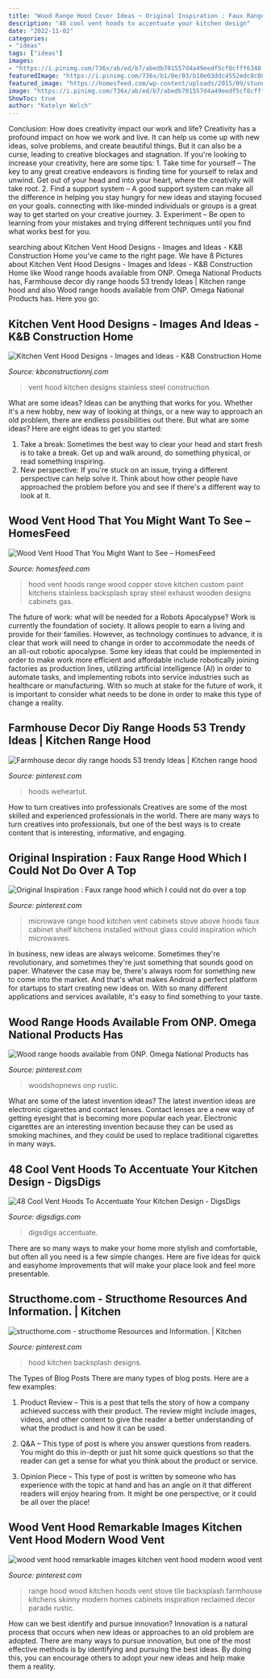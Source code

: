```yaml
---
title: "Wood Range Hood Cover Ideas ~ Original Inspiration : Faux Range Hood Which I Could Not Do Over A Top"
description: "48 cool vent hoods to accentuate your kitchen design"
date: "2022-11-02"
categories:
- "ideas"
tags: ["ideas"]
images:
- "https://i.pinimg.com/736x/ab/ed/b7/abedb701557d4a49eedf5cf8cfff6348.jpg"
featuredImage: "https://i.pinimg.com/736x/b1/0e/03/b10e03ddc4552edc8c085b1323d2ed02.jpg"
featured_image: "https://homesfeed.com/wp-content/uploads/2015/09/stunning-kitchen-ideas-with-wood-vent-hood-and-cool-backspashes-and-stainless-steel-stove-and-wooden-cabinets-with-marble-countertop.jpg"
image: "https://i.pinimg.com/736x/ab/ed/b7/abedb701557d4a49eedf5cf8cfff6348.jpg"
ShowToc: true
author: "Katelyn Welch"
---
```



Conclusion: How does creativity impact our work and life?
Creativity has a profound impact on how we work and live. It can help us come up with new ideas, solve problems, and create beautiful things. But it can also be a curse, leading to creative blockages and stagnation. If you're looking to increase your creativity, here are some tips: 1. Take time for yourself – The key to any great creative endeavors is finding time for yourself to relax and unwind. Get out of your head and into your heart, where the creativity will take root. 2. Find a support system – A good support system can make all the difference in helping you stay hungry for new ideas and staying focused on your goals. connecting with like-minded individuals or groups is a great way to get started on your creative journey. 3. Experiment – Be open to learning from your mistakes and trying different techniques until you find what works best for you.

	

		
searching about Kitchen Vent Hood Designs - Images and Ideas - K&amp;B Construction Home you've came to the right page. We have 8 Pictures about Kitchen Vent Hood Designs - Images and Ideas - K&amp;B Construction Home like Wood range hoods available from ONP. Omega National Products has, Farmhouse decor diy range hoods 53 trendy Ideas | Kitchen range hood and also Wood range hoods available from ONP. Omega National Products has. Here you go:
		
    
## Kitchen Vent Hood Designs - Images And Ideas - K&amp;B Construction Home

<img loading=lazy src="https://www.kbconstructionnj.com/Home-Builders-Remodeling-Bergen-County-NJ/wp-content/uploads/2018/05/Stainless-Steel-Vent-Hoods2.jpg" onerror="this.onerror=null;this.src='https://tse4.mm.bing.net/th?id=OIP.mY9SI3XW6Sj-K_Dna-X47AHaJ4&amp;pid=15.1';" alt="Kitchen Vent Hood Designs - Images and Ideas - K&amp;B Construction Home">

_Source: kbconstructionnj.com_

>vent hood kitchen designs stainless steel construction. 

	

What are some ideas?
Ideas can be anything that works for you. Whether it's a new hobby, new way of looking at things, or a new way to approach an old problem, there are endless possibilities out there. But what are some ideas? Here are eight ideas to get you started: 
1. Take a break: Sometimes the best way to clear your head and start fresh is to take a break. Get up and walk around, do something physical, or read something inspiring. 
2. New perspective: If you're stuck on an issue, trying a different perspective can help solve it. Think about how other people have approached the problem before you and see if there's a different way to look at it. 

    
## Wood Vent Hood That You Might Want To See – HomesFeed

<img loading=lazy src="https://homesfeed.com/wp-content/uploads/2015/09/stunning-kitchen-ideas-with-wood-vent-hood-and-cool-backspashes-and-stainless-steel-stove-and-wooden-cabinets-with-marble-countertop.jpg" onerror="this.onerror=null;this.src='https://tse2.mm.bing.net/th?id=OIP.yb1cX_YQScDlIQnyy6ySywHaLJ&amp;pid=15.1';" alt="Wood Vent Hood That You Might Want to See – HomesFeed">

_Source: homesfeed.com_

>hood vent hoods range wood copper stove kitchen custom paint kitchens stainless backsplash spray steel exhaust wooden designs cabinets gas. 

	

The future of work: what will be needed for a Robots Apocalypse?
Work is currently the foundation of society. It allows people to earn a living and provide for their families. However, as technology continues to advance, it is clear that work will need to change in order to accommodate the needs of an all-out robotic apocalypse. Some key ideas that could be implemented in order to make work more efficient and affordable include robotically joining factories as production lines, utilizing artificial intelligence (AI) in order to automate tasks, and implementing robots into service industries such as healthcare or manufacturing. With so much at stake for the future of work, it is important to consider what needs to be done in order to make this type of change a reality.

    
## Farmhouse Decor Diy Range Hoods 53 Trendy Ideas | Kitchen Range Hood

<img loading=lazy src="https://i.pinimg.com/736x/ab/ed/b7/abedb701557d4a49eedf5cf8cfff6348.jpg" onerror="this.onerror=null;this.src='https://tse4.mm.bing.net/th?id=OIP.S4UAIRE7Z1dbc4U0jBBhtAAAAA&amp;pid=15.1';" alt="Farmhouse decor diy range hoods 53 trendy Ideas | Kitchen range hood">

_Source: pinterest.com_

>hoods weheartut. 

	

How to turn creatives into professionals
Creatives are some of the most skilled and experienced professionals in the world. There are many ways to turn creatives into professionals, but one of the best ways is to create content that is interesting, informative, and engaging.

    
## Original Inspiration : Faux Range Hood Which I Could Not Do Over A Top

<img loading=lazy src="https://s-media-cache-ak0.pinimg.com/736x/1c/d7/84/1cd784fe8a40ec5984e00c30ee3f6fe1.jpg" onerror="this.onerror=null;this.src='https://tse3.mm.bing.net/th?id=OIP._T-2C2J5bHdcwTO6P4dQ8QHaJ4&amp;pid=15.1';" alt="Original Inspiration : Faux range hood which I could not do over a top">

_Source: pinterest.com_

>microwave range hood kitchen vent cabinets stove above hoods faux cabinet shelf kitchens installed without glass could inspiration which microwaves. 

	

In business, new ideas are always welcome. Sometimes they're revolutionary, and sometimes they're just something that sounds good on paper. Whatever the case may be, there's always room for something new to come into the market. And that's what makes Android a perfect platform for startups to start creating new ideas on. With so many different applications and services available, it's easy to find something to your taste.

    
## Wood Range Hoods Available From ONP. Omega National Products Has

<img loading=lazy src="https://i.pinimg.com/736x/de/2d/2a/de2d2a7fb7772702f7b43be49d371d15.jpg" onerror="this.onerror=null;this.src='https://tse3.mm.bing.net/th?id=OIP.KpIlWHJ0vOnSX6Ya81C3YgHaK9&amp;pid=15.1';" alt="Wood range hoods available from ONP. Omega National Products has">

_Source: pinterest.com_

>woodshopnews onp rustic. 

	

What are some of the latest invention ideas?
The latest invention ideas are electronic cigarettes and contact lenses. Contact lenses are a new way of getting eyesight that is becoming more popular each year. Electronic cigarettes are an interesting invention because they can be used as smoking machines, and they could be used to replace traditional cigarettes in many ways.

    
## 48 Cool Vent Hoods To Accentuate Your Kitchen Design - DigsDigs

<img loading=lazy src="https://www.digsdigs.com/photos/cool-vent-hoods-to-accentuate-your-kitchen-design-41-554x737.jpg" onerror="this.onerror=null;this.src='https://tse2.mm.bing.net/th?id=OIP.8dsvzY8gbSxypjetXOy2nQHaJ2&amp;pid=15.1';" alt="48 Cool Vent Hoods To Accentuate Your Kitchen Design - DigsDigs">

_Source: digsdigs.com_

>digsdigs accentuate. 

	

There are so many ways to make your home more stylish and comfortable, but often all you need is a few simple changes. Here are five ideas for quick and easyhome improvements that will make your place look and feel more presentable.

    
## Structhome.com - Structhome Resources And Information. | Kitchen

<img loading=lazy src="https://i.pinimg.com/736x/b1/0e/03/b10e03ddc4552edc8c085b1323d2ed02.jpg" onerror="this.onerror=null;this.src='https://tse1.mm.bing.net/th?id=OIP.1nb42czoS8STR8WMZ0H7-wHaL1&amp;pid=15.1';" alt="structhome.com - structhome Resources and Information. | Kitchen">

_Source: pinterest.com_

>hood kitchen backsplash designs. 

	

The Types of Blog Posts
There are many types of blog posts. Here are a few examples:
1. Product Review – This is a post that tells the story of how a company achieved success with their product. The review might include images, videos, and other content to give the reader a better understanding of what the product is and how it can be used.

2. Q&A – This type of post is where you answer questions from readers. You might do this in-depth or just hit some quick questions so that the reader can get a sense for what you think about the product or service.

3. Opinion Piece – This type of post is written by someone who has experience with the topic at hand and has an angle on it that different readers will enjoy hearing from. It might be one perspective, or it could be all over the place!


    
## Wood Vent Hood Remarkable Images Kitchen Vent Hood Modern Wood Vent

<img loading=lazy src="https://i.pinimg.com/736x/76/b2/cb/76b2cb0489f5aaebc44957254baf0b44.jpg" onerror="this.onerror=null;this.src='https://tse4.mm.bing.net/th?id=OIP.zVhOeY7lrSzbWPdxx44vMgHaLH&amp;pid=15.1';" alt="wood vent hood remarkable images kitchen vent hood modern wood vent">

_Source: pinterest.com_

>range hood wood kitchen hoods vent stove tile backsplash farmhouse kitchens skinny modern homes cabinets inspiration reclaimed decor parade rustic. 

	

How can we best identify and pursue innovation?
Innovation is a natural process that occurs when new ideas or approaches to an old problem are adopted. There are many ways to pursue innovation, but one of the most effective methods is by identifying and pursuing the best ideas. By doing this, you can encourage others to adopt your new ideas and help make them a reality.

